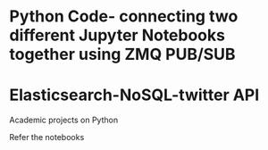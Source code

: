# Python Code- connecting two different Jupyter Notebooks together using ZMQ PUB/SUB
# Elasticsearch-NoSQL-twitter API
Academic projects on Python

Refer the notebooks


